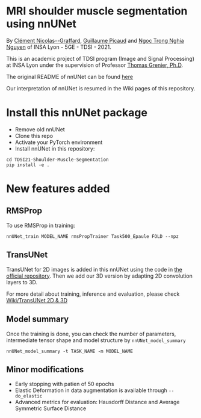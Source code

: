# MRI shoulder muscle segmentation using nnUNet

By [Clément Nicolas--Graffard](https://www.linkedin.com/in/cl%C3%A9ment-nicolas--graffard/), [Guillaume Picaud](https://www.linkedin.com/in/guillaume-picaud-27754a1ba/) and [Ngoc Trong Nghia Nguyen](https://www.linkedin.com/in/ngoc-trong-nghia-nguyen/) of INSA Lyon - 5GE - TDSI - 2021.

This is an academic project of TDSI program (Image and Signal Processing) at INSA Lyon under the supervision of Professor [Thomas Grenier, Ph.D](https://www.creatis.insa-lyon.fr/~grenier/).

The original README of nnUNet can be found [here](/nnunet_readme.md)

Our interpretation of nnUNet is resumed in the Wiki pages of this repository.

# Install this nnUNet package
- Remove old nnUNet
- Clone this repo
- Activate your PyTorch environment
- Install nnUNet in this repository:

```
cd TDSI21-Shoulder-Muscle-Segmentation
pip install -e .
```

# New features added

## RMSProp 
To use RMSProp in training: 
```
nnUNet_train MODEL_NAME rmsPropTrainer Task500_Epaule FOLD --npz
```

## TransUNet
TransUNet for 2D images is added in this nnUNet using the code in [the official repository](https://github.com/Beckschen/TransUNet).
Then we add our 3D version by adapting 2D convolution layers to 3D.

For more detail about training, inference and evaluation, please check [Wiki/TransUNet 2D & 3D](../../wiki/TransUNet-2D-&-3D)

## Model summary

Once the training is done, you can check the number of parameters, intermediate tensor shape and model structure by `nnUNet_model_summary`
```
nnUNet_model_summary -t TASK_NAME -m MODEL_NAME
```

## Minor modifications
- Early stopping with patien of 50 epochs
- Elastic Deformation in data augmentation is available through `--do_elastic`
- Advanced metrics for evaluation: Hausdorff Distance and Average Symmetric Surface Distance

